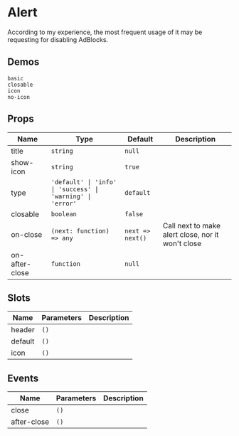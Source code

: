 # Alert
According to my experience, the most frequent usage of it may be requesting for disabling AdBlocks.
## Demos
```demo
basic
closable
icon
no-icon
```
## Props
|Name|Type|Default|Description|
|-|-|-|-|
|title|`string`|`null`||
|show-icon|`string`|`true`||
|type|`'default' \| 'info' \| 'success' \| 'warning' \| 'error'`|`default`||
|closable|`boolean`|`false`||
|on-close|`(next: function) => any`|`next => next()`|Call next to make alert close, nor it won't close|
|on-after-close|`function`|`null`||

## Slots
|Name|Parameters|Description|
|-|-|-|
|header|`()`||
|default|`()`||
|icon|`()`||

## Events
|Name|Parameters|Description|
|-|-|-|
|close|`()`||
|after-close|`()`||